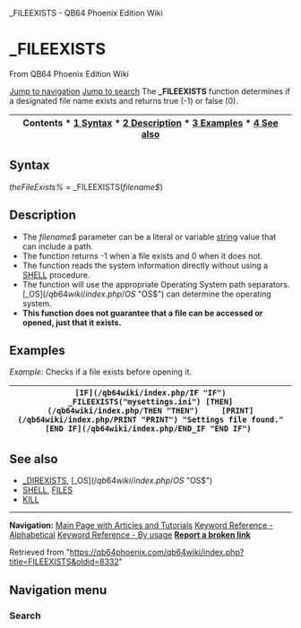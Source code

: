 


\_FILEEXISTS - QB64 Phoenix Edition Wiki








# \_FILEEXISTS



From QB64 Phoenix Edition Wiki



[Jump to navigation](#mw-head)
[Jump to search](#searchInput)
The **\_FILEEXISTS** function determines if a designated file name exists and returns true (-1) or false (0).


  






| Contents * [1 Syntax](#Syntax) * [2 Description](#Description) * [3 Examples](#Examples) * [4 See also](#See_also) |
| --- |


## Syntax


*theFileExists%* = \_FILEEXISTS(*filename$*)
  




## Description


* The *filename$* parameter can be a literal or variable [string](/qb64wiki/index.php/STRING "STRING") value that can include a path.
* The function returns -1 when a file exists and 0 when it does not.
* The function reads the system information directly without using a [SHELL](/qb64wiki/index.php/SHELL "SHELL") procedure.
* The function will use the appropriate Operating System path separators. [\_OS$](/qb64wiki/index.php/OS$ "OS$") can determine the operating system.
* **This function does not guarantee that a file can be accessed or opened, just that it exists.**


  




## Examples


*Example:* Checks if a file exists before opening it.





| ``` [IF](/qb64wiki/index.php/IF "IF") _FILEEXISTS("mysettings.ini") [THEN](/qb64wiki/index.php/THEN "THEN")     [PRINT](/qb64wiki/index.php/PRINT "PRINT") "Settings file found." [END IF](/qb64wiki/index.php/END_IF "END IF")  ``` |
| --- |


  




## See also


* [\_DIREXISTS](/qb64wiki/index.php/DIREXISTS "DIREXISTS"), [\_OS$](/qb64wiki/index.php/OS$ "OS$")
* [SHELL](/qb64wiki/index.php/SHELL "SHELL"), [FILES](/qb64wiki/index.php/FILES "FILES")
* [KILL](/qb64wiki/index.php/KILL "KILL")


  






---


**Navigation:**
[Main Page with Articles and Tutorials](/qb64wiki/index.php/Main_Page "Main Page")
[Keyword Reference - Alphabetical](/qb64wiki/index.php/Keyword_Reference_-_Alphabetical "Keyword Reference - Alphabetical")
[Keyword Reference - By usage](/qb64wiki/index.php/Keyword_Reference_-_By_usage "Keyword Reference - By usage")
**[Report a broken link](https://qb64phoenix.com/forum/showthread.php?tid=2800)**  





Retrieved from "<https://qb64phoenix.com/qb64wiki/index.php?title=FILEEXISTS&oldid=8332>"




## Navigation menu








### Search





















